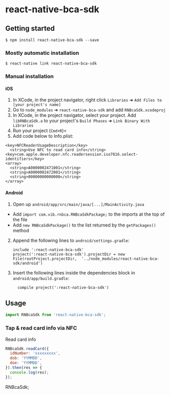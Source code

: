 
# react-native-bca-sdk

## Getting started

`$ npm install react-native-bca-sdk --save`

### Mostly automatic installation

`$ react-native link react-native-bca-sdk`

### Manual installation


#### iOS

1. In XCode, in the project navigator, right click `Libraries` ➜ `Add Files to [your project's name]`
2. Go to `node_modules` ➜ `react-native-bca-sdk` and add `RNBcaSdk.xcodeproj`
3. In XCode, in the project navigator, select your project. Add `libRNBcaSdk.a` to your project's `Build Phases` ➜ `Link Binary With Libraries`
4. Run your project (`Cmd+R`)<
5. Add code below to Info.plist:
  ```
  <key>NFCReaderUsageDescription</key>
	<string>Use NFC to read card info</string>
  <key>com.apple.developer.nfc.readersession.iso7816.select-identifiers</key>
  <array>
    <string>A0000002471001</string>
    <string>A0000002472001</string>
    <string>00000000000000</string>
  </array>
  ```
#### Android

1. Open up `android/app/src/main/java/[...]/MainActivity.java`
  - Add `import com.vib.rnbca.RNBcaSdkPackage;` to the imports at the top of the file
  - Add `new RNBcaSdkPackage()` to the list returned by the `getPackages()` method
2. Append the following lines to `android/settings.gradle`:
  	```
  	include ':react-native-bca-sdk'
  	project(':react-native-bca-sdk').projectDir = new File(rootProject.projectDir, 	'../node_modules/react-native-bca-sdk/android')
  	```
3. Insert the following lines inside the dependencies block in `android/app/build.gradle`:
  	```
      compile project(':react-native-bca-sdk')
  	```


## Usage
```javascript
import RNBcaSdk from 'react-native-bca-sdk';
```
### Tap & read card info via NFC

Read card info
```javascript
RNBcaSdk.readCard({
  idNumber: 'xxxxxxxxx',
  dob: 'YYMMDD',
  doe: 'YYMMDD',
}).then(res => {
  console.log(res);
});
```

RNBcaSdk;
```
